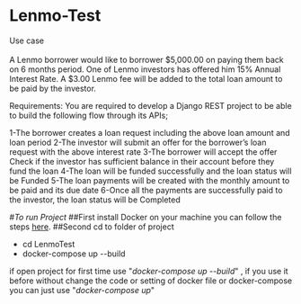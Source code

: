 # Lenmo-Test
Use case\
\
A Lenmo borrower would like to borrower $5,000.00 on paying them back on 6 months period. One of Lenmo investors has offered him 15% Annual Interest Rate. A $3.00 Lenmo fee will be added to the total loan amount to be paid by the investor.  
 
Requirements:
You are required to develop a Django REST project to be able to build the following flow through its APIs;
 
1-The borrower creates a loan request including the above loan amount and loan period 
2-The investor will submit an offer for the borrower’s loan request with the above interest rate
3-The borrower will accept the offer
Check if the investor has sufficient balance in their account before they fund the loan
4-The loan will be funded successfully and the loan status will be Funded 
5-The loan payments will be created with the monthly amount to be paid and its due date
6-Once all the payments are successfully paid to the investor, the loan status will be Completed

#*To run Project*
##First
install Docker on your machine you can follow the steps [here](https://docs.docker.com/install/linux/docker-ce/ubuntu/).
##Second 
cd to folder of project 

- cd LenmoTest
-  docker-compose  up --build 

if open project for first time use "*docker-compose  up --build*" , if you use it before without change the code or
 setting of docker file
 or docker-compose you can just use "*docker-compose  up*" 

